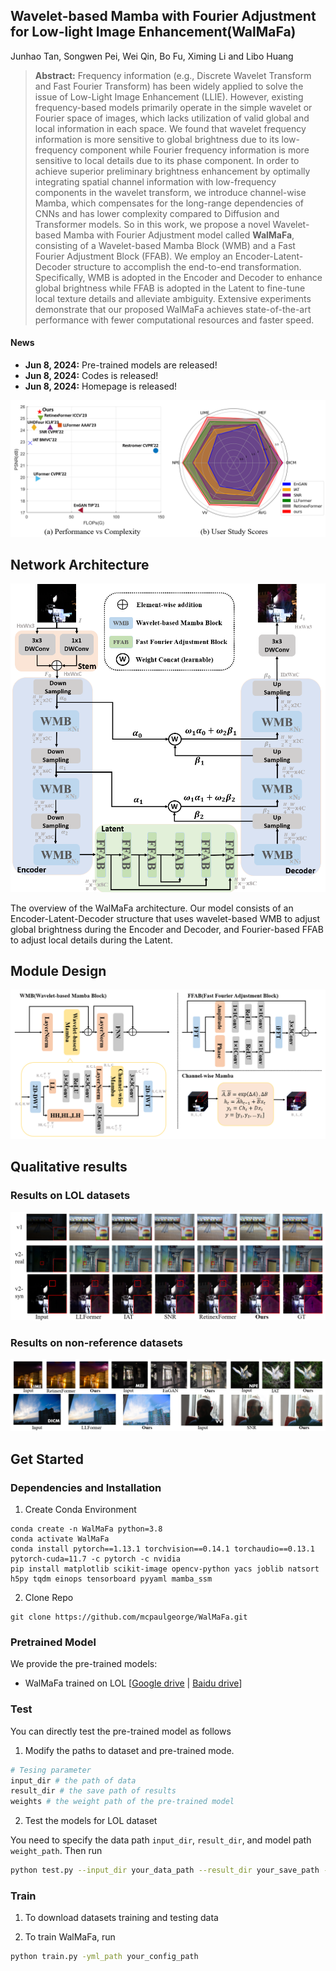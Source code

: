 
## Wavelet-based Mamba with Fourier Adjustment for Low-light Image Enhancement(WalMaFa)


Junhao Tan, Songwen Pei, Wei Qin, Bo Fu, Ximing Li and Libo Huang

>**Abstract:** Frequency information (e.g., Discrete Wavelet Transform and Fast Fourier Transform) has been widely applied to solve the issue of Low-Light Image Enhancement (LLIE). However, existing frequency-based models primarily operate in the simple wavelet or Fourier space of images, which lacks utilization of valid global and local information in each space. We found that wavelet frequency information is more sensitive to global brightness due to its low-frequency component while Fourier frequency information is more sensitive to local details due to its phase component. In order to achieve superior preliminary brightness enhancement by optimally integrating spatial channel information with low-frequency components in the wavelet transform, we introduce channel-wise Mamba, which compensates for the long-range dependencies of CNNs and has lower complexity compared to Diffusion and Transformer models. So in this work, we propose a novel Wavelet-based Mamba with Fourier Adjustment model called **WalMaFa**, consisting of a Wavelet-based Mamba Block (WMB) and a Fast Fourier Adjustment Block (FFAB). We employ an Encoder-Latent-Decoder structure to accomplish the end-to-end transformation. Specifically, WMB is adopted in the Encoder and Decoder to enhance global brightness while FFAB is adopted in the Latent to fine-tune local texture details and alleviate ambiguity. Extensive experiments demonstrate that our proposed WalMaFa achieves state-of-the-art performance with fewer computational resources and faster speed.

#### News
- **Jun 8, 2024:** Pre-trained models are released!
- **Jun 8, 2024:** Codes is released!
- **Jun 8, 2024:** Homepage is released!



![](figures/cover.png)

## Network Architecture
![](figures/network.png)

The overview of the WalMaFa architecture. Our model consists of an Encoder-Latent-Decoder structure that uses wavelet-based WMB to adjust global brightness during the Encoder and Decoder, and Fourier-based FFAB to adjust local details during the Latent.

## Module Design
![](figures/module.png)
## Qualitative results
### Results on LOL datasets

![](figures/LOL_experiment.png)

### Results on non-reference datasets
![](figures/unpaired.png)




## Get Started
### Dependencies and Installation
1. Create Conda Environment 
```
conda create -n WalMaFa python=3.8
conda activate WalMaFa
conda install pytorch==1.13.1 torchvision==0.14.1 torchaudio==0.13.1 pytorch-cuda=11.7 -c pytorch -c nvidia
pip install matplotlib scikit-image opencv-python yacs joblib natsort h5py tqdm einops tensorboard pyyaml mamba_ssm
```
2. Clone Repo
```
git clone https://github.com/mcpaulgeorge/WalMaFa.git
```


### Pretrained Model
We provide the pre-trained models:
- WalMaFa trained on LOL [[Google drive](https://drive.google.com/drive/folders/1wEVqm5Z9tKCLqN6SAEYwetQMk-ViCCSz?usp=sharing) | [Baidu drive](https://pan.baidu.com/s/1j5KwGHWxMsaPwHP2u5Vj7A?pwd=5zyt)]




### Test
You can directly test the pre-trained model as follows

1. Modify the paths to dataset and pre-trained mode. 
```python
# Tesing parameter 
input_dir # the path of data
result_dir # the save path of results 
weights # the weight path of the pre-trained model
```

2. Test the models for LOL dataset

You need to specify the data path ```input_dir```, ```result_dir```, and model path ```weight_path```. Then run
```bash
python test.py --input_dir your_data_path --result_dir your_save_path --weights weight_path

```

### Train

1. To download datasets training and testing data

2.  To train WalMaFa, run
```bash
python train.py -yml_path your_config_path
```





